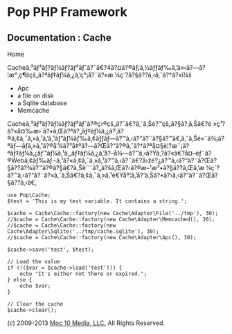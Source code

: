 Pop PHP Framework
=================

Documentation : Cache
---------------------

Home

Cacheã‚³ãƒ³ãƒ?ãƒ¼ãƒ?ãƒ³ãƒˆã?¯ã€?4ã?¤ã?®ãƒ¡ã‚½ãƒƒãƒ‰ã‚’ä»‹ã?—ã?¦æ°¸ç¶šçš„ã?ªãƒ‡ãƒ¼ã‚¿ã‚’ç°¡å?˜ã?«æ
¼ç´?ã?§ã??ã‚‹ã‚ˆã?†ã?«ï¼š

-   Apc
-   a file on disk
-   a Sqlite database
-   Memcache

Cacheã‚³ãƒ³ãƒ?ãƒ¼ãƒ?ãƒ³ãƒˆã?®ç›®çš„ã?¯ã€?ã‚ˆã‚Šé?™çš„ã?§ã?‚ã‚Šã€?é
»ç¹?ã?«å¤‰æ›´ã?•ã‚Œã?ªã?„ãƒ‡ãƒ¼ã‚¿ã?¸ã?®ã‚¢ã‚¯ã‚»ã‚¹ã‚’ã‚¹ãƒ”ãƒ¼ãƒ‰ã‚¢ãƒƒãƒ—ã?™ã‚‹ã?“ã?¨ã?§ã?™ã€‚ã‚ˆã‚Šé«˜ä¾¡ã?ªãƒ—ãƒ­ã‚»ã‚¹ã?®å‘¼ã?³å‡ºã?—ã?Œã?“ã?®ã‚ˆã?†ã?ªå¤§è¦?æ¨¡ã?ªãƒ‡ãƒ¼ã‚¿ãƒ™ãƒ¼ã‚¹ã‚„ãƒ‡ãƒ¼ã‚¿ã‚’å?–å¾—ã?™ã‚‹ã?Ÿã‚?ã?«ã€?å¤–éƒ¨ã?®Webã‚¢ãƒ‰ãƒ¬ã‚¹ã?«ã‚¢ã‚¯ã‚»ã‚¹ã?™ã‚‹ã?¨ã€?å›žé?¿ã?™ã‚‹ã?“ã?¨ã?Œã?§ã??ã?¾ã?™ã?®ã?§ã€?ä¸Šè¨˜ã?„ã?šã‚Œã?‹ã?®æ–¹æ³•ã?§ã??ã‚Œã‚’æ
¼ç´?ã?™ã‚‹ã?“ã?¨ã?«ã‚ˆã‚Šã€?ã‚¢ã‚¯ã‚»ã‚¹é€Ÿåº¦ã‚’å?‘ä¸Šã?•ã?›ã‚‹ã?“ã?¨ã?Œã?§ã??ã‚‹ã€‚

    use Pop\Cache;
    $test = 'This is my test variable. It contains a string.';

    $cache = Cache\Cache::factory(new Cache\Adapter\File('../tmp'), 30);
    //$cache = Cache\Cache::factory(new Cache\Adapter\Memcached(), 30);
    //$cache = Cache\Cache::factory(new Cache\Adapter\Sqlite('../tmp/cache.sqlite'), 30);
    //$cache = Cache\Cache::factory(new Cache\Adapter\Apc(), 30);

    $cache->save('test', $test);

    // Load the value
    if (!($var = $cache->load('test'))) {
        echo "It's either not there or expired.";
    } else {
        echo $var;
    }

    // Clear the cache
    $cache->clear();

\(c) 2009-2013 [Moc 10 Media, LLC.](http://www.moc10media.com) All
Rights Reserved.
